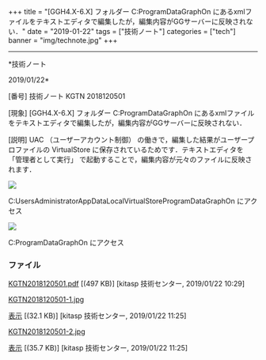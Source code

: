 ﻿+++
title = "[GGH4.X-6.X] フォルダー C:ProgramDataGraphOn にあるxmlファイルをテキストエディタで編集したが，編集内容がGGサーバーに反映されない．"
date = "2019-01-22"
tags = ["技術ノート"]
categories = ["tech"]
banner = "img/technote.jpg"
+++

-----------------------------------------------------------------------------------------------------------------------------

*技術ノート

2019/01/22*


[番号]
技術ノート KGTN 2018120501

[現象]
[GGH4.X-6.X] フォルダー C:ProgramDataGraphOn
にあるxmlファイルをテキストエディタで編集したが，編集内容がGGサーバーに反映されない．

[説明]
UAC （ユーザーアカウント制御）
の働きで，編集した結果がユーザープロファイルの VirtualStore
に保存されているためです．テキストエディタを 「管理者として実行」
で起動することで，編集内容が元々のファイルに反映されます．

![](http://techreport.kitasp.net/attachments/download/4242/KGTN2018120501-1.jpg)

C:UsersAdministratorAppDataLocalVirtualStoreProgramDataGraphOn
にアクセス

![](http://techreport.kitasp.net/attachments/download/4243/KGTN2018120501-2.jpg)

C:ProgramDataGraphOn にアクセス


### ファイル





[KGTN2018120501.pdf](http://techreport.kitasp.net/attachments/download/4221/KGTN2018120501.pdf)
 [(497 KB)] [kitasp 技術センター, 2019/01/22
10:29]

[KGTN2018120501-1.jpg](http://techreport.kitasp.net/attachments/download/4242/KGTN2018120501-1.jpg)

[表示](http://techreport.kitasp.net/attachments/4242/KGTN2018120501-1.jpg "表示")
 [(32.1 KB)] [kitasp 技術センター, 2019/01/22
11:25]

[KGTN2018120501-2.jpg](http://techreport.kitasp.net/attachments/download/4243/KGTN2018120501-2.jpg)

[表示](http://techreport.kitasp.net/attachments/4243/KGTN2018120501-2.jpg "表示")
 [(35.7 KB)] [kitasp 技術センター, 2019/01/22
11:25]
